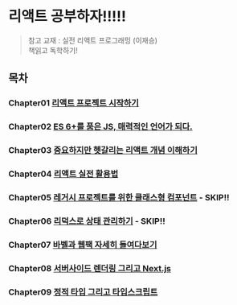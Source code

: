 # 리액트 공부하자!!!!!
> 참고 교재 : 실전 리액트 프로그래밍 (이재승)  
> 책읽고 독학하기!
## 목차
### Chapter01 [리액트 프로젝트 시작하기](https://github.com/kwhong95/React-Programming/tree/master/Chapter1)
### Chapter02 [ES 6+를 품은 JS, 매력적인 언어가 되다.](https://github.com/kwhong95/React-Programming/tree/master/Chapter2)
### Chapter03 [중요하지만 헷갈리는 리액트 개념 이해하기](https://github.com/kwhong95/React-Programming/tree/master/Chapter3)
### Chapter04 [리액트 실전 활용법](https://github.com/kwhong95/React-Programming/tree/master/Chapter4)
### Chapter05 [레거시 프로젝트를 위한 클래스형 컴포넌트]() - SKIP!!
### Chapter06 [리덕스로 상태 관리하기]() - SKIP!!
### Chapter07 [바벨과 웹팩 자세히 들여다보기](https://github.com/kwhong95/React-Programming/tree/master/Chapter7) 
### Chapter08 [서버사이드 렌더링 그리고 Next.js](https://github.com/kwhong95/React-Programming/tree/master/Chapter8)
### Chapter09 [정적 타입 그리고 타입스크립트]()